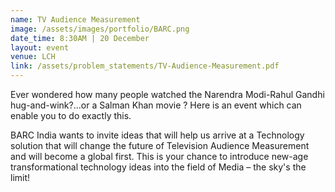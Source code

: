 ```yaml
---
name: TV Audience Measurement
image: /assets/images/portfolio/BARC.png
date_time: 8:30AM | 20 December
layout: event
venue: LCH
link: /assets/problem_statements/TV-Audience-Measurement.pdf
---
```

Ever wondered how many people watched the Narendra Modi-Rahul Gandhi hug-and-wink?...or a Salman Khan movie ? Here is an event which can enable you to do exactly this. 

BARC India wants to invite ideas that will help us arrive at a Technology solution that will change the future of Television Audience Measurement and will become a global first. This is your chance to introduce new-age transformational technology ideas into the field of Media – the sky's the limit!
